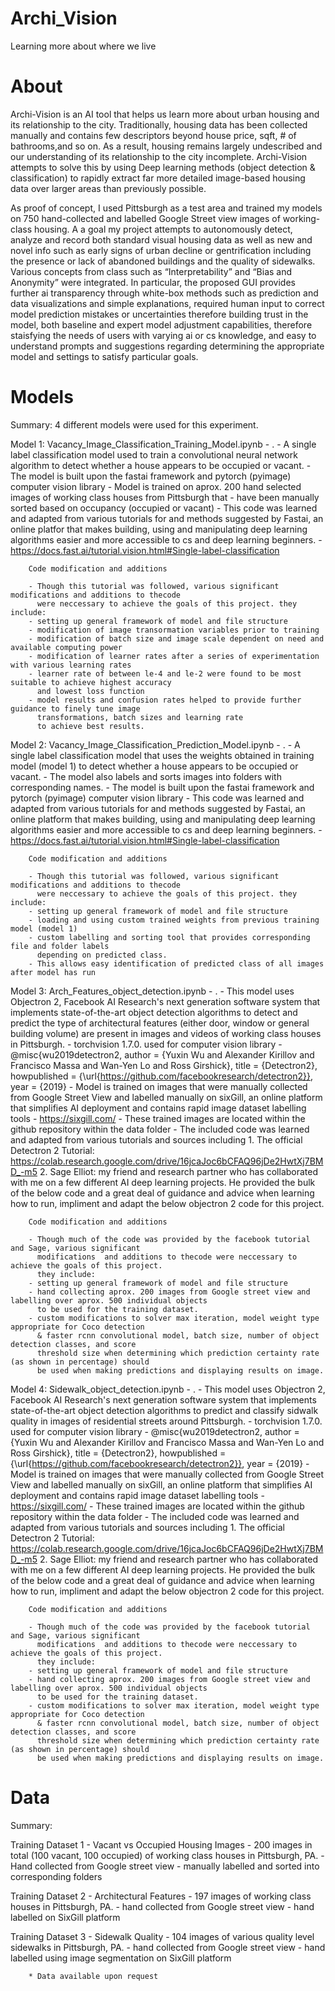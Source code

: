 # Archi_Vision
Learning more about where we live




# About 

Archi-Vision is an AI tool that helps us learn more about urban housing and its relationship to the city.  Traditionally, housing data has been collected manually and contains few descriptors beyond house price, sqft, # of bathrooms,and so on.  As a result, housing remains largely undescribed and our understanding of its relationship to the city incomplete. Archi-Vision attempts to solve this by using Deep learning methods (object detection & classification) to rapidly extract far more detailed image-based housing data over larger areas than previously possible.

As proof of concept, I used Pittsburgh as a test area and trained my models on 750 hand-collected and labelled Google Street view images of working-class housing.  A a goal my project attempts to autonomously detect, analyze and record both standard visual housing data as well as new and novel info such as early signs of urban decline or gentrification including the presence or lack of abandoned buildings and the quality of sidewalks. Various concepts from class such as “Interpretability” and “Bias and Anonymity” were integrated.  In particular, the proposed GUI provides further ai transparency through white-box methods such as prediction and data visualizations and simple explanations, required human input to correct model prediction mistakes or uncertainties therefore building trust in the model, both baseline and expert model adjustment capabilities, therefore staisfying the needs of users with varying ai or cs knowledge, and easy to understand prompts and suggestions regarding determining the appropriate model and settings to satisfy particular goals.




# Models

Summary:  4 different models were used for this experiment. 

Model 1: Vacancy_Image_Classification_Training_Model.ipynb
        - . 
        - A single label classification model used to train a convolutional neural network algorithm 
          to detect whether a house appears to be occupied or vacant.
        - The model is built upon the fastai framework and pytorch (pyimage) computer vision library
        - Model is trained on aprox. 200 hand selected images of working class houses from Pittsburgh that 
        - have been manually sorted based on occupancy (occupied or vacant)
        - This code was learned and adapted from various tutorials for and methods suggested by Fastai, an
        online platfor that makes building, using and manipulating deep learning algorithms easier and
        more accessible to cs and deep learning beginners.
        - https://docs.fast.ai/tutorial.vision.html#Single-label-classification
        
        Code modification and additions
        
        - Though this tutorial was followed, various significant modifications and additions to thecode           
          were neccessary to achieve the goals of this project. they include: 
        - setting up general framework of model and file structure
        - modification of image transormation variables prior to training
        - modification of batch size and image scale dependent on need and available computing power
        - modification of learner rates after a series of experimentation with various learning rates
        - learner rate of between le-4 and le-2 were found to be most suitable to achieve highest accuracy 
          and lowest loss function
        - model results and confusion rates helped to provide further guidance to finely tune image 
          transformations, batch sizes and learning rate
          to achieve best results.
          
          
Model 2: Vacancy_Image_Classification_Prediction_Model.ipynb
        - . 
        - A single label classification model that uses the weights obtained in training model (model 1) 
          to detect whether a house appears to be occupied or vacant.
        - The model also labels and sorts images into folders with corresponding names.
        - The model is built upon the fastai framework and pytorch (pyimage) computer vision library
        - This code was learned and adapted from various tutorials for and methods suggested by Fastai, an
        online platform that makes building, using and manipulating deep learning algorithms easier and
        more accessible to cs and deep learning beginners.
        - https://docs.fast.ai/tutorial.vision.html#Single-label-classification
        
        Code modification and additions
        
        - Though this tutorial was followed, various significant modifications and additions to thecode           
          were neccessary to achieve the goals of this project. they include: 
        - setting up general framework of model and file structure
        - loading and using custom trained weights from previous training model (model 1)
        - custom labelling and sorting tool that provides corresponding file and folder labels 
          depending on predicted class.
        - This allows easy identification of predicted class of all images after model has run
        
        
Model 3: Arch_Features_object_detection.ipynb
        - . 
        - This model uses Objectron 2, Facebook AI Research's next generation software system 
          that implements state-of-the-art object detection algorithms to detect and predict the type of
          architectural features (either door, window or general building volume) are present in images 
          and videos of working class houses in Pittsburgh.
        - torchvision 1.7.0. used for computer vision library
        - @misc{wu2019detectron2,
          author =       {Yuxin Wu and Alexander Kirillov and Francisco Massa and
                            Wan-Yen Lo and Ross Girshick},
            title =        {Detectron2},
            howpublished = {\url{https://github.com/facebookresearch/detectron2}},
            year =         {2019}
        -  Model is trained on images that were manually collected from Google Street 
           View and labelled manually on sixGill, an online platform that simplifies AI
           deployment and contains rapid image dataset labelling tools
        -  https://sixgill.com/
        -  These trained images are located within the github repository within the data folder
        - The included code was learned and adapted from various tutorials and sources including
           1. The official Detectron 2 Tutorial:
              https://colab.research.google.com/drive/16jcaJoc6bCFAQ96jDe2HwtXj7BMD_-m5
           2. Sage Elliot: my friend and research partner who has collaborated with me on a few 
              different AI deep learning projects.  He provided the bulk of the below code and a great deal 
              of guidance and advice when learning how to run, impliment and adapt the below 
              objectron 2 code for this project.
        
        Code modification and additions
        
        - Though much of the code was provided by the facebook tutorial and Sage, various significant 
          modifications  and additions to thecode were neccessary to achieve the goals of this project. 
          they include: 
        - setting up general framework of model and file structure
        - hand collecting aprox. 200 images from Google street view and labelling over aprox. 500 individual objects
          to be used for the training dataset.
        - custom modifications to solver max iteration, model weight type appropriate for Coco detection 
          & faster rcnn convolutional model, batch size, number of object detection classes, and score
          threshold size when determining which prediction certainty rate (as shown in percentage) should 
          be used when making predictions and displaying results on image.
          
          
          
Model 4: Sidewalk_object_detection.ipynb
        - . 
        - This model uses Objectron 2, Facebook AI Research's next generation software system 
          that implements state-of-the-art object detection algorithms to predict and classify sidwalk quality
          in images of residential streets around Pittsburgh.
        - torchvision 1.7.0. used for computer vision library
        - @misc{wu2019detectron2,
          author =       {Yuxin Wu and Alexander Kirillov and Francisco Massa and
                            Wan-Yen Lo and Ross Girshick},
            title =        {Detectron2},
            howpublished = {\url{https://github.com/facebookresearch/detectron2}},
            year =         {2019}
        -  Model is trained on images that were manually collected from Google Street 
           View and labelled manually on sixGill, an online platform that simplifies AI
           deployment and contains rapid image dataset labelling tools
        -  https://sixgill.com/
        -  These trained images are located within the github repository within the data folder
        - The included code was learned and adapted from various tutorials and sources including
           1. The official Detectron 2 Tutorial:
              https://colab.research.google.com/drive/16jcaJoc6bCFAQ96jDe2HwtXj7BMD_-m5
           2. Sage Elliot: my friend and research partner who has collaborated with me on a few 
              different AI deep learning projects.  He provided the bulk of the below code and a great deal 
              of guidance and advice when learning how to run, impliment and adapt the below 
              objectron 2 code for this project.
        
        Code modification and additions
        
        - Though much of the code was provided by the facebook tutorial and Sage, various significant 
          modifications  and additions to thecode were neccessary to achieve the goals of this project. 
          they include: 
        - setting up general framework of model and file structure
        - hand collecting aprox. 200 images from Google street view and labelling over aprox. 500 individual objects
          to be used for the training dataset.
        - custom modifications to solver max iteration, model weight type appropriate for Coco detection 
          & faster rcnn convolutional model, batch size, number of object detection classes, and score
          threshold size when determining which prediction certainty rate (as shown in percentage) should 
          be used when making predictions and displaying results on image.
   




# Data

Summary:   

Training Dataset 1 - Vacant vs Occupied Housing Images
        - 200 images in total (100 vacant, 100 occupied) of working class houses in Pittsburgh, PA.
        - Hand collected from Google street view 
        - manually labelled and sorted into corresponding folders 

Training Dataset 2 - Architectural Features
        - 197 images of working class houses in Pittsburgh, PA.
        - hand collected from Google street view 
        - hand labelled on SixGill platform
        
Training Dataset 3 - Sidewalk Quality
        - 104 images of various quality level sidewalks in Pittsburgh, PA.
        - hand collected from Google street view
        - hand labelled using image segmentation on SixGill platform
        
        
        * Data available upon request
